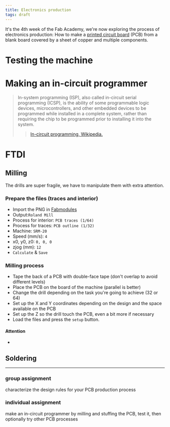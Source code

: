 ```yaml
---
title: Electronics production
tags: draft
---
```


It's the 4th week of the Fab Academy, we're now exploring the process of electronics production: How to make a [printed circuit board](https://en.wikipedia.org/wiki/Printed_circuit_board) (PCB) from a blank board covered by a sheet of copper and multiple components.


# Testing the machine

# Making an in-circuit programmer

> In-system programming (ISP), also called in-circuit serial programming (ICSP), is the ability of some programmable logic devices, microcontrollers, and other embedded devices to be programmed while installed in a complete system, rather than requiring the chip to be programmed prior to installing it into the system.
> > [In-circuit programming, Wikipedia.](https://en.wikipedia.org/wiki/In-system_programming)



# FTDI

## Milling

The drills are super fragile, we have to manipulate them with extra attention.

### Prepare the files (traces and interior)
- Import the PNG in [Fabmodules](http://fabmodules.org/)
- Output:`Roland Mill`
- Process for interior: `PCB traces (1/64)`
- Process for traces: `PCB outline (1/32)`
- Machine: `SRM-20`
- Speed (mm/s): `4`
- x0, y0, z0: `0, 0, 0`
- zjog (mm): `12`
- `Calculate` & `Save`

### Milling process
- Tape the back of a PCB with double-face tape (don't overlap to avoid different levels)
- Place the PCB on the board of the machine (parallel is better)
- Change the drill depending on the task you're going to achieve (32 or 64)
- Set up the X and Y coordinates depending on the design and the space available on the PCB
- Set up the Z so the drill touch the PCB, even a bit more if necessary
- Load the files and press the `setup` button.

#### Attention
- 

## Soldering

---


### group assignment
characterize the design rules for your PCB production process

### individual assignment
make an in-circuit programmer by milling and stuffing the PCB, test it, then optionally try other PCB processes



